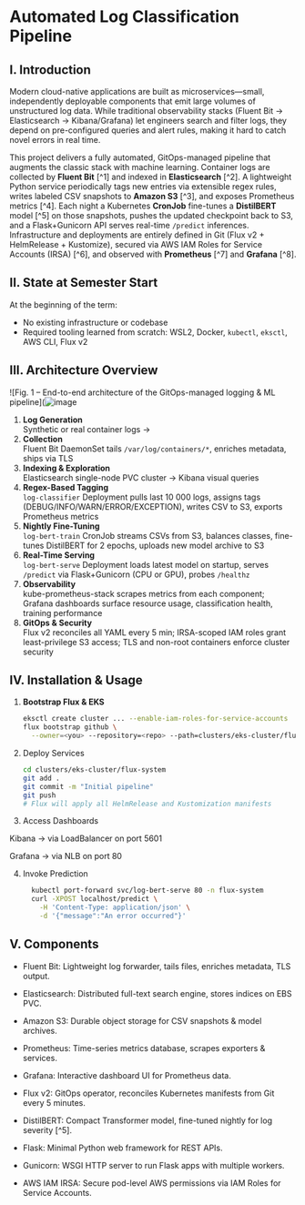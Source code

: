 # Automated Log Classification Pipeline

## I. Introduction

Modern cloud-native applications are built as microservices—small, independently deployable components that emit large volumes of unstructured log data. While traditional observability stacks (Fluent Bit → Elasticsearch → Kibana/Grafana) let engineers search and filter logs, they depend on pre-configured queries and alert rules, making it hard to catch novel errors in real time.  

This project delivers a fully automated, GitOps-managed pipeline that augments the classic stack with machine learning. Container logs are collected by **Fluent Bit** [^1] and indexed in **Elasticsearch** [^2]. A lightweight Python service periodically tags new entries via extensible regex rules, writes labeled CSV snapshots to **Amazon S3** [^3], and exposes Prometheus metrics [^4]. Each night a Kubernetes **CronJob** fine-tunes a **DistilBERT** model [^5] on those snapshots, pushes the updated checkpoint back to S3, and a Flask+Gunicorn API serves real-time `/predict` inferences. Infrastructure and deployments are entirely defined in Git (Flux v2 + HelmRelease + Kustomize), secured via AWS IAM Roles for Service Accounts (IRSA) [^6], and observed with **Prometheus** [^7] and **Grafana** [^8].

## II. State at Semester Start

At the beginning of the term:
- No existing infrastructure or codebase  
- Required tooling learned from scratch: WSL2, Docker, `kubectl`, `eksctl`, AWS CLI, Flux v2  

## III. Architecture Overview

![Fig. 1 – End-to-end architecture of the GitOps-managed logging & ML pipeline](![image](https://github-production-user-asset-6210df.s3.amazonaws.com/118371927/448576174-ae1b0306-7aa5-4c1a-8fce-322e8c1f3187.png?X-Amz-Algorithm=AWS4-HMAC-SHA256&X-Amz-Credential=AKIAVCODYLSA53PQK4ZA%2F20250528%2Fus-east-1%2Fs3%2Faws4_request&X-Amz-Date=20250528T203423Z&X-Amz-Expires=300&X-Amz-Signature=0dbe8f936bbb0b9f7fd67d52e91e6726fa08c5f0eeda4eedb6e26d027c3d5ff1&X-Amz-SignedHeaders=host)

1. **Log Generation**  
   Synthetic or real container logs →  
2. **Collection**  
   Fluent Bit DaemonSet tails `/var/log/containers/*`, enriches metadata, ships via TLS  
3. **Indexing & Exploration**  
   Elasticsearch single-node PVC cluster → Kibana visual queries  
4. **Regex-Based Tagging**  
   `log-classifier` Deployment pulls last 10 000 logs, assigns tags (DEBUG/INFO/WARN/ERROR/EXCEPTION), writes CSV to S3, exports Prometheus metrics  
5. **Nightly Fine-Tuning**  
   `log-bert-train` CronJob streams CSVs from S3, balances classes, fine-tunes DistilBERT for 2 epochs, uploads new model archive to S3  
6. **Real-Time Serving**  
   `log-bert-serve` Deployment loads latest model on startup, serves `/predict` via Flask+Gunicorn (CPU or GPU), probes `/healthz`  
7. **Observability**  
   kube-prometheus-stack scrapes metrics from each component; Grafana dashboards surface resource usage, classification health, training performance  
8. **GitOps & Security**  
   Flux v2 reconciles all YAML every 5 min; IRSA-scoped IAM roles grant least-privilege S3 access; TLS and non-root containers enforce cluster security  

## IV. Installation & Usage

1. **Bootstrap Flux & EKS**  
   ```bash
   eksctl create cluster ... --enable-iam-roles-for-service-accounts
   flux bootstrap github \
     --owner=<you> --repository=<repo> --path=clusters/eks-cluster/flux-system
2. Deploy Services
   ```bash
   cd clusters/eks-cluster/flux-system
   git add .
   git commit -m "Initial pipeline"
   git push
   # Flux will apply all HelmRelease and Kustomization manifests
   ```
4. Access Dashboards

  Kibana → via LoadBalancer on port 5601

  Grafana → via NLB on port 80

4. Invoke Prediction
   ```bash
     kubectl port-forward svc/log-bert-serve 80 -n flux-system
     curl -XPOST localhost/predict \
       -H 'Content-Type: application/json' \
       -d '{"message":"An error occurred"}'
   ```

## V. Components
- Fluent Bit: Lightweight log forwarder, tails files, enriches metadata, TLS output.

- Elasticsearch: Distributed full-text search engine, stores indices on EBS PVC.

- Amazon S3: Durable object storage for CSV snapshots & model archives.

- Prometheus: Time-series metrics database, scrapes exporters & services.

- Grafana: Interactive dashboard UI for Prometheus data.

- Flux v2: GitOps operator, reconciles Kubernetes manifests from Git every 5 minutes.

- DistilBERT: Compact Transformer model, fine-tuned nightly for log severity [^5].

- Flask: Minimal Python web framework for REST APIs.

- Gunicorn: WSGI HTTP server to run Flask apps with multiple workers.

- AWS IAM IRSA: Secure pod-level AWS permissions via IAM Roles for Service Accounts.


